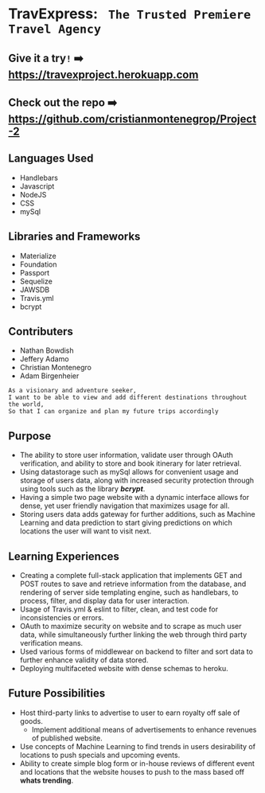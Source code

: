 # TravExpress: ` The Trusted Premiere Travel Agency`

## Give it a try`!` ➡️ https://travexproject.herokuapp.com

## Check out the repo ➡️ https://github.com/cristianmontenegrop/Project-2

## Languages Used
* Handlebars
* Javascript
* NodeJS
* CSS
* mySql

## Libraries and Frameworks
* Materialize
* Foundation
* Passport
* Sequelize
* JAWSDB
* Travis.yml
* bcrypt

## Contributers
* Nathan Bowdish
* Jeffery Adamo
* Christian Montenegro
* Adam Birgenheier

```
As a visionary and adventure seeker,
I want to be able to view and add different destinations throughout the world,
So that I can organize and plan my future trips accordingly
```


## Purpose
* The ability to store user information, validate user through OAuth verification, and ability to store and book itinerary for later retrieval.
* Using datastorage such as mySql allows for convenient usage and storage of users data, along with increased security protection through using tools such as the library ***bcrypt***.
* Having a simple two page website with a dynamic interface allows for dense, yet user friendly navigation that maximizes usage for all.
* Storing users data adds gateway for further additions, such as Machine Learning and data prediction to start giving predictions on which locations the user will want to visit next.

## Learning Experiences
* Creating a complete full-stack application that implements GET and POST routes to save and retrieve information from the database, and rendering of server side templating engine, such as handlebars, to process, filter, and display data for user interaction.
* Usage of Travis.yml & eslint to filter, clean, and test code for inconsistencies or errors.
* OAuth to maximize security on website and to scrape as much user data, while simultaneously further linking the web through third party verification means.
* Used various forms of middlewear on backend to filter and sort data to further enhance validity of data stored.
* Deploying multifaceted website with dense schemas to heroku.

## Future Possibilities
* Host third-party links to advertise to user to earn royalty off sale of goods. 
    - Implement additional means of advertisements to enhance revenues of published website.
* Use concepts of Machine Learning to find trends in users desirability of locations to push specials and upcoming events.
* Ability to create simple blog form or in-house reviews of different event and locations that the website houses to push to the mass based off **whats trending**.


